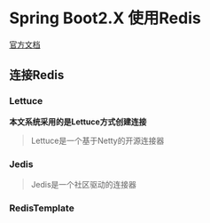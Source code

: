 # Spring Boot2.X 使用Redis

[官方文档](https://docs.spring.io/spring-data/redis/docs/2.1.3.RELEASE/reference/html/#why-spring-redis)

## 连接Redis

### Lettuce

**本文系统采用的是Lettuce方式创建连接**

>Lettuce是一个基于Netty的开源连接器

### Jedis

>Jedis是一个社区驱动的连接器

### RedisTemplate

